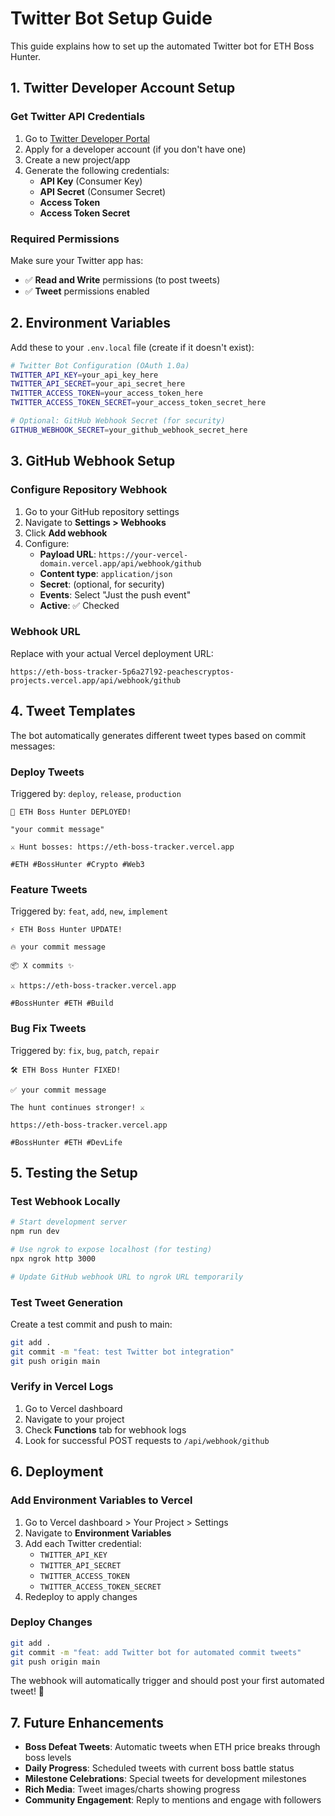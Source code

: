 # Twitter Bot Setup Guide

This guide explains how to set up the automated Twitter bot for ETH Boss Hunter.

## 1. Twitter Developer Account Setup

### Get Twitter API Credentials
1. Go to [Twitter Developer Portal](https://developer.twitter.com/en/portal/dashboard)
2. Apply for a developer account (if you don't have one)
3. Create a new project/app
4. Generate the following credentials:
   - **API Key** (Consumer Key)
   - **API Secret** (Consumer Secret)
   - **Access Token** 
   - **Access Token Secret**

### Required Permissions
Make sure your Twitter app has:
- ✅ **Read and Write** permissions (to post tweets)
- ✅ **Tweet** permissions enabled

## 2. Environment Variables

Add these to your `.env.local` file (create if it doesn't exist):

```bash
# Twitter Bot Configuration (OAuth 1.0a)
TWITTER_API_KEY=your_api_key_here
TWITTER_API_SECRET=your_api_secret_here
TWITTER_ACCESS_TOKEN=your_access_token_here
TWITTER_ACCESS_TOKEN_SECRET=your_access_token_secret_here

# Optional: GitHub Webhook Secret (for security)
GITHUB_WEBHOOK_SECRET=your_github_webhook_secret_here
```

## 3. GitHub Webhook Setup

### Configure Repository Webhook
1. Go to your GitHub repository settings
2. Navigate to **Settings > Webhooks**
3. Click **Add webhook**
4. Configure:
   - **Payload URL**: `https://your-vercel-domain.vercel.app/api/webhook/github`
   - **Content type**: `application/json`
   - **Secret**: (optional, for security)
   - **Events**: Select "Just the push event"
   - **Active**: ✅ Checked

### Webhook URL
Replace with your actual Vercel deployment URL:
```
https://eth-boss-tracker-5p6a27l92-peachescryptos-projects.vercel.app/api/webhook/github
```

## 4. Tweet Templates

The bot automatically generates different tweet types based on commit messages:

### Deploy Tweets
Triggered by: `deploy`, `release`, `production`
```
🚀 ETH Boss Hunter DEPLOYED!

"your commit message"

⚔️ Hunt bosses: https://eth-boss-tracker.vercel.app

#ETH #BossHunter #Crypto #Web3
```

### Feature Tweets
Triggered by: `feat`, `add`, `new`, `implement`
```
⚡ ETH Boss Hunter UPDATE!

🔥 your commit message

📦 X commits ✨

⚔️ https://eth-boss-tracker.vercel.app

#BossHunter #ETH #Build
```

### Bug Fix Tweets
Triggered by: `fix`, `bug`, `patch`, `repair`
```
🛠️ ETH Boss Hunter FIXED!

✅ your commit message

The hunt continues stronger! ⚔️

https://eth-boss-tracker.vercel.app

#BossHunter #ETH #DevLife
```

## 5. Testing the Setup

### Test Webhook Locally
```bash
# Start development server
npm run dev

# Use ngrok to expose localhost (for testing)
npx ngrok http 3000

# Update GitHub webhook URL to ngrok URL temporarily
```

### Test Tweet Generation
Create a test commit and push to main:
```bash
git add .
git commit -m "feat: test Twitter bot integration"
git push origin main
```

### Verify in Vercel Logs
1. Go to Vercel dashboard
2. Navigate to your project
3. Check **Functions** tab for webhook logs
4. Look for successful POST requests to `/api/webhook/github`

## 6. Deployment

### Add Environment Variables to Vercel
1. Go to Vercel dashboard > Your Project > Settings
2. Navigate to **Environment Variables**
3. Add each Twitter credential:
   - `TWITTER_API_KEY`
   - `TWITTER_API_SECRET` 
   - `TWITTER_ACCESS_TOKEN`
   - `TWITTER_ACCESS_TOKEN_SECRET`
4. Redeploy to apply changes

### Deploy Changes
```bash
git add .
git commit -m "feat: add Twitter bot for automated commit tweets"
git push origin main
```

The webhook will automatically trigger and should post your first automated tweet! 🚀

## 7. Future Enhancements

- **Boss Defeat Tweets**: Automatic tweets when ETH price breaks through boss levels
- **Daily Progress**: Scheduled tweets with current boss battle status
- **Milestone Celebrations**: Special tweets for development milestones
- **Rich Media**: Tweet images/charts showing progress
- **Community Engagement**: Reply to mentions and engage with followers

